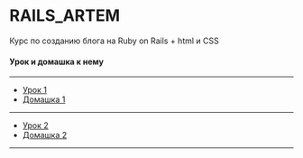 # RAILS_ARTEM


Курс по созданию блога на Ruby on Rails  + html и CSS


#### Урок и домашка к нему
---
+  [Урок 1](https://github.com/kirillz/RAILS_ARTEM/Lesson1/Course(Lesson1).pdf)
+  [Домашка 1](https://github.com/kirillz/RAILS_ARTEM/Lesson1/index.html)
---
+  [Урок 2](https://github.com/kirillz/RAILS_ARTEM/Lesson2/Course(Lesson2).pdf)
+  [Домашка 2](https://github.com/kirillz/RAILS_ARTEM/Lesson2/index.html)
---
